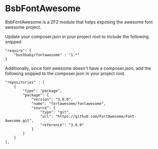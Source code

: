 # BsbFontAwesome

BsbFontAwesome is a ZF2 module that helps exposing the awesome font awesome project.



Update your composer.json in your project root to include the following snipped

    "require": {
        "bushbaby/fontawesome" : "1.*"
    }

Additionally, since font awesome doesn't have a composer.json, add the following snipped to the composer.json in your project root.

    "repositories" : [
        {
            "type": "package",
            "package": {
                "version": "3.0.0",
                "name": "fortawesome/fontawesome",
                "source": {
                    "type": "git",
                    "url": "https://github.com/FortAwesome/Font-Awesome.git",
                    "reference": "3.0.0"
                }
            }
        }
    ],




